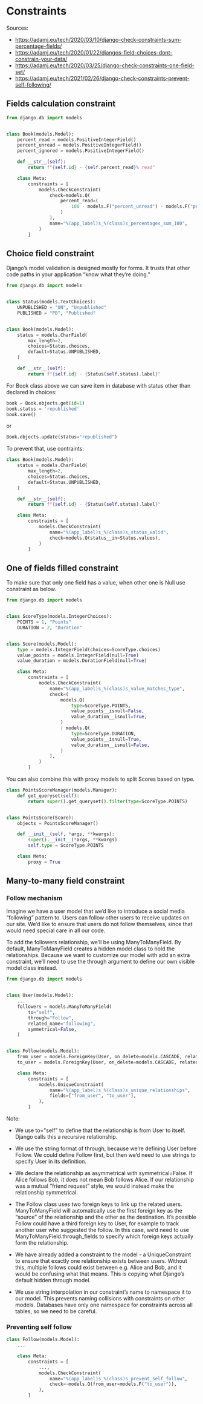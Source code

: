 # Constraints

Sources:
* https://adamj.eu/tech/2020/03/10/django-check-constraints-sum-percentage-fields/
* https://adamj.eu/tech/2020/01/22/djangos-field-choices-dont-constrain-your-data/
* https://adamj.eu/tech/2020/03/25/django-check-constraints-one-field-set/
* https://adamj.eu/tech/2021/02/26/django-check-constraints-prevent-self-following/

## Fields calculation constraint

```python
from django.db import models


class Book(models.Model):
    percent_read = models.PositiveIntegerField()
    percent_unread = models.PositiveIntegerField()
    percent_ignored = models.PositiveIntegerField()

    def __str__(self):
        return f"{self.id} - {self.percent_read}% read"

    class Meta:
        constraints = [
            models.CheckConstraint(
                check=models.Q(
                    percent_read=(
                        100 - models.F("percent_unread") - models.F("percent_ignored")
                    )
                ),
                name="%(app_label)s_%(class)s_percentages_sum_100",
            )
        ]
```
## Choice field constraint

Django’s model validation is designed mostly for forms. It trusts that other code paths in your application “know what they’re doing.”

```python
from django.db import models


class Status(models.TextChoices):
    UNPUBLISHED = "UN", "Unpublished"
    PUBLISHED = "PB", "Published"


class Book(models.Model):
    status = models.CharField(
        max_length=2,
        choices=Status.choices,
        default=Status.UNPUBLISHED,
    )

    def __str__(self):
        return f"{self.id} - {Status(self.status).label}"
```

For Book class above we can save item in database with status other than declared in choices:
```python
book = Book.objects.get(id=1)
book.status = 'republished'
book.save()
```
or
```python
Book.objects.update(status="republished")
```

To prevent that, use contraints:
```python
class Book(models.Model):
    status = models.CharField(
        max_length=2,
        choices=Status.choices,
        default=Status.UNPUBLISHED,
    )

    def __str__(self):
        return f"{self.id} - {Status(self.status).label}"

    class Meta:
        constraints = [
            models.CheckConstraint(
                name="%(app_label)s_%(class)s_status_valid",
                check=models.Q(status__in=Status.values),
            )
        ]
```

## One of fields filled constraint

To make sure that only one field has a value, when other one is Null use constraint as below.

```python
from django.db import models


class ScoreType(models.IntegerChoices):
    POINTS = 1, "Points"
    DURATION = 2, "Duration"


class Score(models.Model):
    type = models.IntegerField(choices=ScoreType.choices)
    value_points = models.IntegerField(null=True)
    value_duration = models.DurationField(null=True)

    class Meta:
        constraints = [
            models.CheckConstraint(
                name="%(app_label)s_%(class)s_value_matches_type",
                check=(
                    models.Q(
                        type=ScoreType.POINTS,
                        value_points__isnull=False,
                        value_duration__isnull=True,
                    )
                    | models.Q(
                        type=ScoreType.DURATION,
                        value_points__isnull=True,
                        value_duration__isnull=False,
                    )
                ),
            )
        ]
```
You can also combine this with proxy models to split Scores based on type. 
```python
class PointsScoreManager(models.Manager):
    def get_queryset(self):
        return super().get_queryset().filter(type=ScoreType.POINTS)


class PointsScore(Score):
    objects = PointsScoreManager()

    def __init__(self, *args, **kwargs):
        super().__init__(*args, **kwargs)
        self.type = ScoreType.POINTS

    class Meta:
        proxy = True
```

## Many-to-many field constraint

### Follow mechanism

Imagine we have a user model that we’d like to introduce a social media “following” pattern to. Users can follow other users to receive updates on our site. We’d like to ensure that users do not follow themselves, since that would need special care in all our code.

To add the followers relationship, we’ll be using ManyToManyField. By default, ManyToManyField creates a hidden model class to hold the relationships. Because we want to customize our model with add an extra constraint, we’ll need to use the through argument to define our own visible model class instead.

```python
from django.db import models


class User(models.Model):
    ...
    followers = models.ManyToManyField(
        to="self",
        through="Follow",
        related_name="following",
        symmetrical=False,
    )


class Follow(models.Model):
    from_user = models.ForeignKey(User, on_delete=models.CASCADE, related_name="+")
    to_user = models.ForeignKey(User, on_delete=models.CASCADE, related_name="+")

    class Meta:
        constraints = [
            models.UniqueConstraint(
                name="%(app_label)s_%(class)s_unique_relationships",
                fields=["from_user", "to_user"],
            ),
        ]
```
Note:

* We use to="self" to define that the relationship is from User to itself. Django calls this a recursive relationship.
* We use the string format of through, because we’re defining User before Follow. We could define Follow first, but then we’d need to use strings to specify User in its definition.
* We declare the relationship as asymmetrical with symmetrical=False. If Alice follows Bob, it does not mean Bob follows Alice. If our relationship was a mutual “friend request” style, we would instead make the relationship symmetrical.
* The Follow class uses two foreign keys to link up the related users. ManyToManyField will automatically use the first foreign key as the “source” of the relationship and the other as the destination. It’s possible Follow could have a third foreign key to User, for example to track another user who suggested the follow. In this case, we’d need to use ManyToManyField.through_fields to specify which foreign keys actually form the relationship.

* We have already added a constraint to the model - a UniqueConstraint to ensure that exactly one relationship exists between users. Without this, multiple follows could exist between e.g. Alice and Bob, and it would be confusing what that means. This is copying what Django’s default hidden through model.

* We use string interpolation in our constraint’s name to namespace it to our model. This prevents naming collisions with constraints on other models. Databases have only one namespace for constraints across all tables, so we need to be careful.

### Preventing self follow

```python
class Follow(models.Model):
    ...

    class Meta:
        constraints = [
            ...,
            models.CheckConstraint(
                name="%(app_label)s_%(class)s_prevent_self_follow",
                check=~models.Q(from_user=models.F("to_user")),
            ),
        ]
```